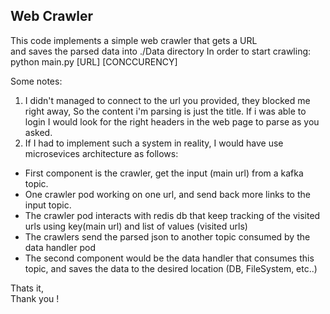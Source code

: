 Web Crawler
--

This code implements a simple web crawler that gets a URL <br>
and saves the parsed data into ./Data directory
In order to start crawling:
python main.py [URL] [CONCCURENCY]

Some notes:
1) I didn't managed to connect to the url you provided, they blocked me
right away, So the content i'm parsing is just the title. If i was able to login
I would look for the right headers in the web page to parse as you asked.
2) If I had to implement such a system in reality, I would have use microsevices architecture as follows: 
- First component is the crawler, get the input (main url) from a kafka topic.
- One crawler pod working on one url, and send back more links to the input topic.
- The crawler pod interacts with redis db that keep tracking of the visited urls using key(main url) and list of values (visited urls)
- The crawlers send the parsed json to another topic consumed by the data handler pod
- The second component would be the data handler that consumes this topic, and saves the data to the desired location (DB, FileSystem, etc..)


Thats it, <br>
Thank you !